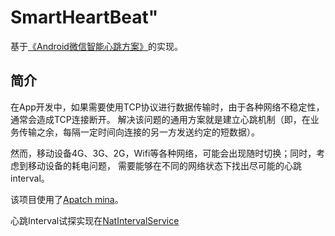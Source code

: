 # SmartHeartBeat" 

基于[《Android微信智能心跳方案》](https://mp.weixin.qq.com/s?__biz=MzAwNDY1ODY2OQ==&mid=207243549&idx=1&sn=4ebe4beb8123f1b5ab58810ac8bc5994)的实现。

## 简介
在App开发中，如果需要使用TCP协议进行数据传输时，由于各种网络不稳定性，通常会造成TCP连接断开。
解决该问题的通用方案就是建立心跳机制（即，在业务传输之余，每隔一定时间向连接的另一方发送约定的短数据）。

然而，移动设备4G、3G、2G，Wifi等各种网络，可能会出现随时切换；同时，考虑到移动设备的耗电问题，
需要能够在不同的网络状态下找出尽可能的心跳interval。

该项目使用了[Apatch mina](http://mina.apache.org/)。

心跳Interval试探实现在[NatIntervalService](mina_push/nat/NatIntervalService.java)

